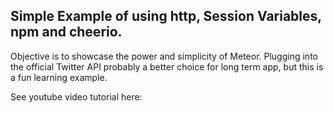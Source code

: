 ## Simple Example of using http, Session Variables, npm and cheerio.

Objective is to showcase the power and simplicity of Meteor.  Plugging into the official Twitter API probably a better choice for long term app, but this is a fun learning example. 

See youtube video tutorial here: 